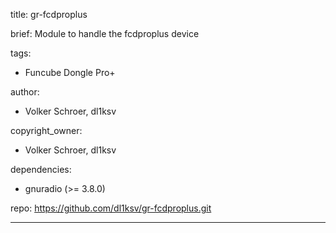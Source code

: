 title: gr-fcdproplus

brief: Module to handle the fcdproplus device

tags:
  - Funcube Dongle Pro+
  
author:
  - Volker Schroer, dl1ksv
  
copyright_owner:
  - Volker Schroer, dl1ksv
  
dependencies:
  - gnuradio (>= 3.8.0)
  
repo: https://github.com/dl1ksv/gr-fcdproplus.git

---